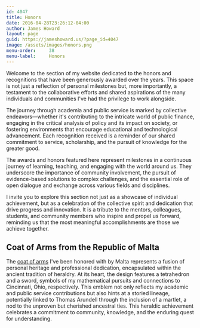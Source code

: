 ```yaml
---
id: 4047
title: Honors
date: 2016-04-28T23:26:12-04:00
author: James Howard
layout: page
guid: https://jameshoward.us/?page_id=4047
image: /assets/images/honors.png
menu-order:     38
menu-label:     Honors
---
```


Welcome to the section of my website dedicated to the honors and
recognitions that have been generously awarded over the years. This
space is not just a reflection of personal milestones but, more
importantly, a testament to the collaborative efforts and shared
aspirations of the many individuals and communities I've had the
privilege to work alongside.

The journey through academia and public service is marked by
collective endeavors—whether it's contributing to the intricate
world of public finance, engaging in the critical analysis of policy
and its impact on society, or fostering environments that encourage
educational and technological advancement. Each recognition received
is a reminder of our shared commitment to service, scholarship, and
the pursuit of knowledge for the greater good.

The awards and honors featured here represent milestones in a
continuous journey of learning, teaching, and engaging with the
world around us. They underscore the importance of community
involvement, the pursuit of evidence-based solutions to complex
challenges, and the essential role of open dialogue and exchange
across various fields and disciplines.

I invite you to explore this section not just as a showcase of
individual achievement, but as a celebration of the collective
spirit and dedication that drive progress and innovation. It is a
tribute to the mentors, colleagues, students, and community members
who inspire and propel us forward, reminding us that the most
meaningful accomplishments are those we achieve together.

## Coat of Arms from the Republic of Malta

The [coat of arms](/honors/malta) I've been honored with by Malta represents a fusion
of personal heritage and professional dedication, encapsulated
within the ancient tradition of heraldry. At its heart, the design
features a tetrahedron and a sword, symbols of my mathematical
pursuits and connections to Cincinnati, Ohio, respectively. This
emblem not only reflects my academic and public service contributions
but also hints at a storied lineage, potentially linked to Thomas
Arundell through the inclusion of a martlet, a nod to the unproven
but cherished ancestral ties. This heraldic achievement celebrates
a commitment to community, knowledge, and the enduring quest for
understanding.


